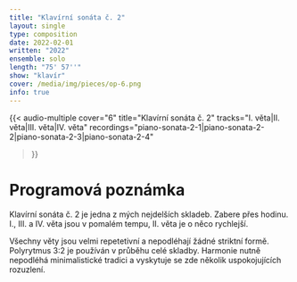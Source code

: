```yaml
---
title: "Klavírní sonáta č. 2"
layout: single
type: composition
date: 2022-02-01
written: "2022"
ensemble: solo
length: "75' 57''"
show: "klavír"
cover: /media/img/pieces/op-6.png
info: true
---
```


{{< audio-multiple
    cover="6"
    title="Klavírní sonáta č. 2"
    tracks="I. věta|II. věta|III. věta|IV. věta"
    recordings="piano-sonata-2-1|piano-sonata-2-2|piano-sonata-2-3|piano-sonata-2-4"
>}}

# Programová poznámka

Klavírní sonáta č. 2 je jedna z mých nejdelších skladeb. Zabere přes hodinu. I., III. a IV. věta jsou v pomalém tempu, II. věta je o něco rychlejší.

Všechny věty jsou velmi repetetivní a nepodléhají žádné striktní formě. Polyrytmus 3:2 je používán v průběhu celé skladby. Harmonie nutně nepodléhá minimalistické tradici a vyskytuje se zde několik uspokojujících rozuzlení.